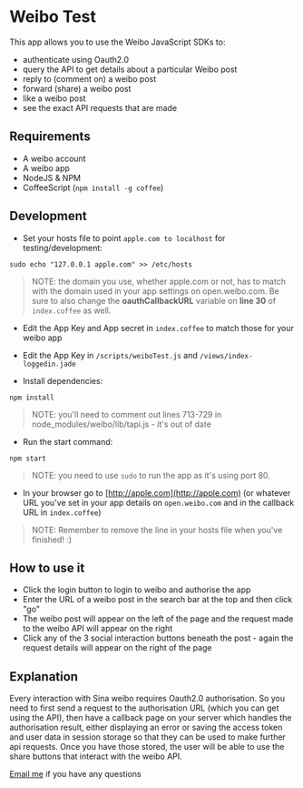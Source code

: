 # Weibo Test

This app allows you to use the Weibo JavaScript SDKs to:
- authenticate using Oauth2.0
- query the API to get details about a particular Weibo post
- reply to (comment on) a weibo post
- forward (share) a weibo post
- like a weibo post
- see the exact API requests that are made

## Requirements

* A weibo account
* A weibo app
* NodeJS & NPM
* CoffeeScript (`npm install -g coffee`)

## Development

* Set your hosts file to point `apple.com to localhost` for testing/development:

```
sudo echo "127.0.0.1 apple.com" >> /etc/hosts
```

> NOTE: the domain you use, whether apple.com or not, has to match with the domain used in your app settings on open.weibo.com. Be sure to also change the **oauthCallbackURL** variable on **line 30** of `index.coffee` as well.

* Edit the App Key and App secret in `index.coffee` to match those for your weibo app

* Edit the App Key in `/scripts/weiboTest.js` and `/views/index-loggedin.jade`

* Install dependencies:

```
npm install
```

> NOTE: you'll need to comment out lines 713-729 in node_modules/weibo/lib/tapi.js - it's out of date

* Run the start command:

```
npm start
```

> NOTE: you need to use `sudo` to run the app as it's using port 80. 

* In your browser go to [http://apple.com](http://apple.com) (or whatever URL you've set in your app details on `open.weibo.com` and in the callback URL in `index.coffee`)

> NOTE: Remember to remove the line in your hosts file when you've finished! :)

## How to use it

* Click the login button to login to weibo and authorise the app
* Enter the URL of a weibo post in the search bar at the top and then click "go"
* The weibo post will appear on the left of the page and the request made to the weibo API will appear on the right
* Click any of the 3 social interaction buttons beneath the post - again the request details will appear on the right of the page

## Explanation

Every interaction with Sina weibo requires Oauth2.0 authorisation. So you need to first send a request to the authorisation URL (which you can get using the API), then have a callback page on your server which handles the authorisation result, either displaying an error or saving the access token and user data in session storage so that they can be used to make further api requests. Once you have those stored, the user will be able to use the share buttons that interact with the weibo API.

[Email me](mailto:darryl_snow@apple.com) if you have any questions